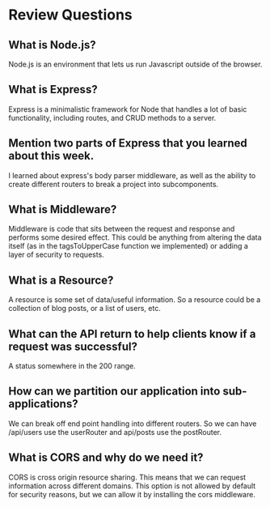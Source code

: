 # Review Questions

## What is Node.js?

Node.js is an environment that lets us run Javascript outside of the browser.

## What is Express?

Express is a minimalistic framework for Node that handles a lot of basic functionality, including routes, and CRUD methods to a server.

## Mention two parts of Express that you learned about this week.

I learned about express's body parser middleware, as well as the ability to create different routers to break a project into subcomponents.

## What is Middleware?

Middleware is code that sits between the request and response and performs some desired effect. This could be anything from altering the data itself (as in the tagsToUpperCase function we implemented) or adding a layer of security to requests.

## What is a Resource?

A resource is some set of data/useful information. So a resource could be a collection of blog posts, or a list of users, etc.

## What can the API return to help clients know if a request was successful?

A status somewhere in the 200 range.

## How can we partition our application into sub-applications?

We can break off end point handling into different routers. So we can have /api/users use the userRouter and api/posts use the postRouter.

## What is CORS and why do we need it?

CORS is cross origin resource sharing. This means that we can request information across different domains. This option is not allowed by default for security reasons, but we can allow it by installing the cors middleware.

